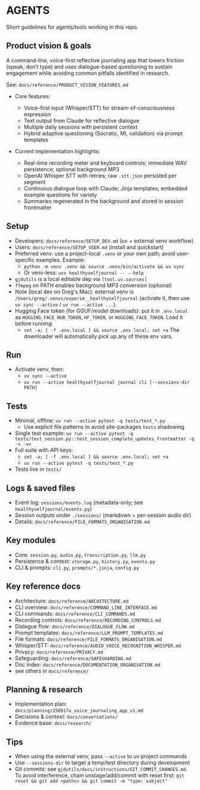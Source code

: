 # AGENTS

Short guidelines for agents/tools working in this repo.

## Product vision & goals

A command-line, voice-first reflective journaling app that lowers friction (speak, don’t type) and uses dialogue-based questioning to sustain engagement while avoiding common pitfalls identified in research.

See: `docs/reference/PRODUCT_VISION_FEATURES.md`

- Core features:
  - Voice-first input (Whisper/STT) for stream-of-consciousness expression
  - Text output from Claude for reflective dialogue
  - Multiple daily sessions with persistent context
  - Hybrid adaptive questioning (Socratic, MI, validation) via prompt templates

- Current implementation highlights:
  - Real-time recording meter and keyboard controls; immediate WAV persistence; optional background MP3
  - OpenAI Whisper STT with retries; raw `.stt.json` persisted per segment
  - Continuous dialogue loop with Claude; Jinja templates; embedded example questions for variety
  - Summaries regenerated in the background and stored in session frontmatter

## Setup

- Developers: `docs/reference/SETUP_DEV.md` (uv + external venv workflow)
- Users: `docs/reference/SETUP_USER.md` (install and quickstart)
- Preferred venv: use a project-local `.venv` or your own path; avoid user-specific examples. Example:
  - `python -m venv .venv && source .venv/bin/activate && uv sync`
  - Or venv-less: `uvx healthyselfjournal -- --help`
- `gjdutils` is a local editable dep via `[tool.uv.sources]`
- `ffmpeg` on PATH enables background MP3 conversion (optional)
 - Note (local dev on Greg's Mac): external venv is `/Users/greg/.venvs/experim__healthyselfjournal` (activate it, then use `uv sync --active` / `uv run --active ...`).
- Hugging Face token (for GGUF/model downloads): put it in `.env.local` as
  `HUGGING_FACE_HUB_TOKEN`, `HF_TOKEN`, or `HUGGING_FACE_TOKEN`. Load it before
  running:
  - `set -a; [ -f .env.local ] && source .env.local; set +a`
  The downloader will automatically pick up any of these env vars.

## Run

- Activate venv, then:
  - `uv sync --active`
  - `uv run --active healthyselfjournal journal cli [--sessions-dir PATH]`

## Tests

- Minimal, offline: `uv run --active pytest -q tests/test_*.py`
  - Use explicit file patterns to avoid site-packages `tests` shadowing
- Single test example: `uv run --active pytest -q tests/test_session.py::test_session_complete_updates_frontmatter -q -s -vv`
- Full suite with API keys:
  - `set -a; [ -f .env.local ] && source .env.local; set +a`
  - `uv run --active pytest -q tests/test_*.py`
- Tests live in `tests/`

## Logs & saved files

- Event log: `sessions/events.log` (metadata-only; see `healthyselfjournal/events.py`)
- Session outputs under `./sessions/` (markdown + per-session audio dir)
- Details: `docs/reference/FILE_FORMATS_ORGANISATION.md`

## Key modules

- Core: `session.py`, `audio.py`, `transcription.py`, `llm.py`
- Persistence & context: `storage.py`, `history.py`, `events.py`
- CLI & prompts: `cli.py`, `prompts/*.jinja`, `config.py`

## Key reference docs

- Architecture: `docs/reference/ARCHITECTURE.md`
- CLI overview: `docs/reference/COMMAND_LINE_INTERFACE.md`
- CLI commands: `docs/reference/CLI_COMMANDS.md`
- Recording controls: `docs/reference/RECORDING_CONTROLS.md`
- Dialogue flow: `docs/reference/DIALOGUE_FLOW.md`
- Prompt templates: `docs/reference/LLM_PROMPT_TEMPLATES.md`
- File formats: `docs/reference/FILE_FORMATS_ORGANISATION.md`
- Whisper/STT: `docs/reference/AUDIO_VOICE_RECOGNITION_WHISPER.md`
- Privacy: `docs/reference/PRIVACY.md`
- Safeguarding: `docs/reference/SAFEGUARDING.md`
- Doc index: `docs/reference/DOCUMENTATION_ORGANISATION.md`
- see others in `docs/reference/`

## Planning & research

- Implementation plan: `docs/planning/250917a_voice_journaling_app_v1.md`
- Decisions & context: `docs/conversations/`
- Evidence base: `docs/research/`

## Tips

- When using the external venv, pass `--active` to uv project commands
- Use `--sessions-dir` to target a temp/test directory during development
- Git commits: see `gjdutils/docs/instructions/GIT_COMMIT_CHANGES.md`. To avoid interference, chain unstage/add/commit with reset first: `git reset && git add <paths> && git commit -m "type: subject"`

